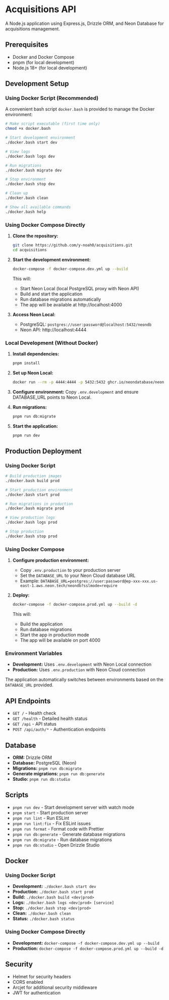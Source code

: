 # Acquisitions API

A Node.js application using Express.js, Drizzle ORM, and Neon Database for acquisitions management.

## Prerequisites

- Docker and Docker Compose
- pnpm (for local development)
- Node.js 18+ (for local development)

## Development Setup

### Using Docker Script (Recommended)

A convenient bash script `docker.bash` is provided to manage the Docker environment:

```bash
# Make script executable (first time only)
chmod +x docker.bash

# Start development environment
./docker.bash start dev

# View logs
./docker.bash logs dev

# Run migrations
./docker.bash migrate dev

# Stop environment
./docker.bash stop dev

# Clean up
./docker.bash clean

# Show all available commands
./docker.bash help
```

### Using Docker Compose Directly

1. **Clone the repository:**
   ```bash
   git clone https://github.com/y-noah0/acquisitions.git
   cd acquisitions
   ```

2. **Start the development environment:**
   ```bash
   docker-compose -f docker-compose.dev.yml up --build
   ```

   This will:
   - Start Neon Local (local PostgreSQL proxy with Neon API)
   - Build and start the application
   - Run database migrations automatically
   - The app will be available at http://localhost:4000

3. **Access Neon Local:**
   - PostgreSQL: `postgres://user:password@localhost:5432/neondb`
   - Neon API: http://localhost:4444

### Local Development (Without Docker)

1. **Install dependencies:**
   ```bash
   pnpm install
   ```

2. **Set up Neon Local:**
   ```bash
   docker run --rm -p 4444:4444 -p 5432:5432 ghcr.io/neondatabase/neon-local
   ```

3. **Configure environment:**
   Copy `.env.development` and ensure DATABASE_URL points to Neon Local.

4. **Run migrations:**
   ```bash
   pnpm run db:migrate
   ```

5. **Start the application:**
   ```bash
   pnpm run dev
   ```

## Production Deployment

### Using Docker Script

```bash
# Build production images
./docker.bash build prod

# Start production environment
./docker.bash start prod

# Run migrations in production
./docker.bash migrate prod

# View production logs
./docker.bash logs prod

# Stop production
./docker.bash stop prod
```

### Using Docker Compose

1. **Configure production environment:**
   - Copy `.env.production` to your production server
   - Set the `DATABASE_URL` to your Neon Cloud database URL
   - Example: `DATABASE_URL=postgres://user:password@ep-xxx-xxx.us-east-1.aws.neon.tech/neondb?sslmode=require`

2. **Deploy:**
   ```bash
   docker-compose -f docker-compose.prod.yml up --build -d
   ```

   This will:
   - Build the application
   - Run database migrations
   - Start the app in production mode
   - The app will be available on port 4000

### Environment Variables

- **Development:** Uses `.env.development` with Neon Local connection
- **Production:** Uses `.env.production` with Neon Cloud connection

The application automatically switches between environments based on the `DATABASE_URL` provided.

## API Endpoints

- `GET /` - Health check
- `GET /health` - Detailed health status
- `GET /api` - API status
- `POST /api/auth/*` - Authentication endpoints

## Database

- **ORM:** Drizzle ORM
- **Database:** PostgreSQL (Neon)
- **Migrations:** `pnpm run db:migrate`
- **Generate migrations:** `pnpm run db:generate`
- **Studio:** `pnpm run db:studio`

## Scripts

- `pnpm run dev` - Start development server with watch mode
- `pnpm start` - Start production server
- `pnpm run lint` - Run ESLint
- `pnpm run lint:fix` - Fix ESLint issues
- `pnpm run format` - Format code with Prettier
- `pnpm run db:generate` - Generate database migrations
- `pnpm run db:migrate` - Run database migrations
- `pnpm run db:studio` - Open Drizzle Studio

## Docker

### Using Docker Script
- **Development:** `./docker.bash start dev`
- **Production:** `./docker.bash start prod`
- **Build:** `./docker.bash build <dev|prod>`
- **Logs:** `./docker.bash logs <dev|prod> [service]`
- **Stop:** `./docker.bash stop <dev|prod>`
- **Clean:** `./docker.bash clean`
- **Status:** `./docker.bash status`

### Using Docker Compose Directly
- **Development:** `docker-compose -f docker-compose.dev.yml up --build`
- **Production:** `docker-compose -f docker-compose.prod.yml up --build -d`

## Security

- Helmet for security headers
- CORS enabled
- Arcjet for additional security middleware
- JWT for authentication